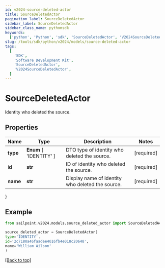 ```yaml
---
id: v2024-source-deleted-actor
title: SourceDeletedActor
pagination_label: SourceDeletedActor
sidebar_label: SourceDeletedActor
sidebar_class_name: pythonsdk
keywords:
  ['python', 'Python', 'sdk', 'SourceDeletedActor', 'V2024SourceDeletedActor']
slug: /tools/sdk/python/v2024/models/source-deleted-actor
tags:
  [
    'SDK',
    'Software Development Kit',
    'SourceDeletedActor',
    'V2024SourceDeletedActor',
  ]
---
```


# SourceDeletedActor

Identity who deleted the source.

## Properties

| Name | Type | Description | Notes |
| --- | --- | --- | --- |
| **type** | **Enum** [ 'IDENTITY' ] | DTO type of identity who deleted the source. | [required] |
| **id** | **str** | ID of identity who deleted the source. | [required] |
| **name** | **str** | Display name of identity who deleted the source. | [required] |

}

## Example

```python
from sailpoint.v2024.models.source_deleted_actor import SourceDeletedActor

source_deleted_actor = SourceDeletedActor(
type='IDENTITY',
id='2c7180a46faadee4016fb4e018c20648',
name='William Wilson'
)

```

[[Back to top]](#)
